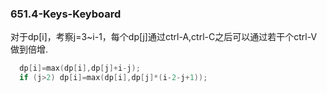 ### 651.4-Keys-Keyboard

对于dp[i]，考察j=3~i-1，每个dp[j]通过ctrl-A,ctrl-C之后可以通过若干个ctrl-V做到倍增.
```cpp
  dp[i]=max(dp[i],dp[j]+i-j);
  if (j>2) dp[i]=max(dp[i],dp[j]*(i-2-j+1));
```

